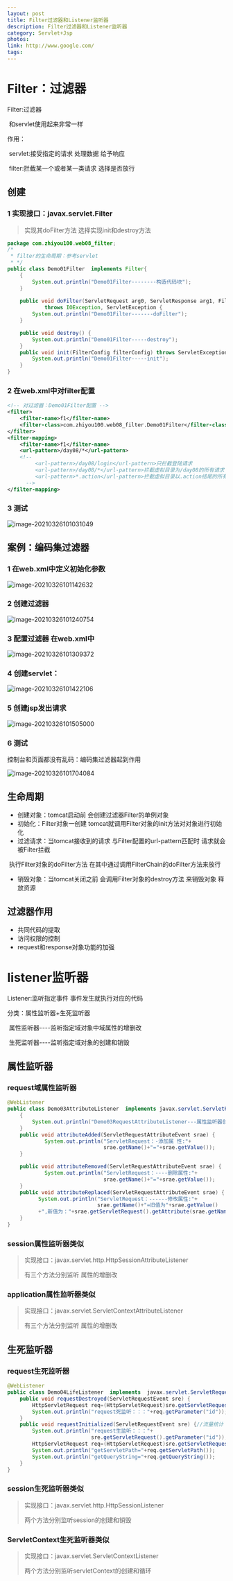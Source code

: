 ```yaml
---
layout: post
title: Filter过滤器和Listener监听器
description: Filter过滤器和Listener监听器
category: Servlet+Jsp
photos:
link: http://www.google.com/
tags:
---
```

# Filter：过滤器

Filter:过滤器

​         和servlet使用起来非常一样

作用：

​        servlet:接受指定的请求  处理数据  给予响应

​         filter:拦截某一个或者某一类请求 选择是否放行

## 创建

### 1  实现接口：javax.servlet.Filter

> 实现其doFilter方法  选择实现init和destroy方法

~~~ java
package com.zhiyou100.web08_filter;
/*
 * filter的生命周期：参考servlet
 * */
public class Demo01Filter  implements Filter{
	{
		System.out.println("Demo01Filter--------构造代码块");
	}
	
	public void doFilter(ServletRequest arg0, ServletResponse arg1, FilterChain arg2)
			throws IOException, ServletException {
		System.out.println("Demo01Filter-------doFilter");
	}

	public void destroy() {
		System.out.println("Demo01Filter-----destroy");
	}
	public void init(FilterConfig filterConfig) throws ServletException {
		System.out.println("Demo01Filter-----init");
	}	
}
~~~

### 2 在web.xml中对filter配置

~~~ xml
<!-- 对过滤器：Demo01Filter配置 -->
<filter>
    <filter-name>f1</filter-name>
    <filter-class>com.zhiyou100.web08_filter.Demo01Filter</filter-class>
</filter>
<filter-mapping>
    <filter-name>f1</filter-name>
    <url-pattern>/day08/*</url-pattern>
    <!--
         <url-pattern>/day08/login</url-pattern>只拦截登陆请求
         <url-pattern>/day08/*</url-pattern>拦截虚拟目录为/day08的所有请求
         <url-pattern>*.action</url-pattern>拦截虚拟目录以.action结尾的所有请求
      -->
</filter-mapping>
~~~

### 3 测试

![image-20210326101031049](C:/Users/AppData/Roaming/Typora/typora-user-images/image-20210326101031049.png)



## 案例：编码集过滤器

### 1 在web.xml中定义初始化参数

![image-20210326101142632](https://i.loli.net/2021/03/26/Qfc9aBIpVeWYgsk.png)



### 2 创建过滤器

![image-20210326101240754](https://i.loli.net/2021/03/26/kqrJMsUE69lLRTZ.png)

### 3 配置过滤器 在web.xml中

![image-20210326101309372](https://i.loli.net/2021/03/26/Iqs281f6T9mQ7bd.png)

### 4 创建servlet：

![image-20210326101422106](https://i.loli.net/2021/03/26/kFEUZ7hcIfGnKJx.png)

### 5 创建jsp发出请求

![image-20210326101505000](https://i.loli.net/2021/03/26/PXJwO9VTvqBsYzC.png)

### 6 测试

控制台和页面都没有乱码：编码集过滤器起到作用

![image-20210326101704084](https://i.loli.net/2021/03/26/jPZJrni471xOpmI.png)

## 生命周期

* 创建对象：tomcat启动前 会创建过滤器Filter的单例对象
* 初始化：Filter对象一创建 tomcat就调用Filter对象的init方法对对象进行初始化
* 过滤请求：当tomcat接收到的请求 与Filter配置的url-pattern匹配时  请求就会被Filter拦截

​                        执行Filter对象的doFilter方法 在其中通过调用FilterChain的doFilter方法来放行

* 销毁对象：当tomcat关闭之前 会调用Filter对象的destroy方法 来销毁对象 释放资源

## 过滤器作用

* 共同代码的提取
* 访问权限的控制
* request和response对象功能的加强

# listener监听器

Listener:监听指定事件  事件发生就执行对应的代码

分类：属性监听器+生死监听器

​            属性监听器----监听指定域对象中域属性的增删改

​            生死监听器----监听指定域对象的创建和销毁

## 属性监听器

### request域属性监听器

~~~ java
@WebListener
public class Demo03AttributeListener  implements javax.servlet.ServletRequestAttributeListener{
	{
		System.out.println("Demo03RequestAttributeListener---属性监听器创建了");
	}
	public void attributeAdded(ServletRequestAttributeEvent srae) {
		    System.out.println("ServletRequest：-添加属 性:"+
                               srae.getName()+"="+srae.getValue());
	}

	public void attributeRemoved(ServletRequestAttributeEvent srae) {
		    System.out.println("ServletRequest：----删除属性:"+
                               srae.getName()+"="+srae.getValue());
	}
	public void attributeReplaced(ServletRequestAttributeEvent srae) {
		  System.out.println("ServletRequest：------修改属性:"+
                             srae.getName()+"=旧值为"+srae.getValue()
		  +",新值为："+srae.getServletRequest().getAttribute(srae.getName()));
	}
}
~~~

### session属性监听器类似

> 实现接口：javax.servlet.http.HttpSessionAttributeListener
>
> 有三个方法分别监听 属性的增删改

### application属性监听器类似

> 实现接口：javax.servlet.ServletContextAttributeListener
>
> 有三个方法分别监听 属性的增删改

## 生死监听器

### request生死监听器

~~~java
@WebListener
public class Demo04LifeListener  implements  javax.servlet.ServletRequestListener{
	public void requestDestroyed(ServletRequestEvent sre) {
		HttpServletRequest req=(HttpServletRequest)sre.getServletRequest();
		System.out.println("request死监听：：："+req.getParameter("id"));
	}
	public void requestInitialized(ServletRequestEvent sre) {//流量统计
		System.out.println("request生监听：：："+
                           sre.getServletRequest().getParameter("id"));
		HttpServletRequest req=(HttpServletRequest)sre.getServletRequest();
		System.out.println("getServletPath="+req.getServletPath());
		System.out.println("getQueryString="+req.getQueryString());
	}
}
~~~

### session生死监听器类似

> 实现接口：javax.servlet.http.HttpSessionListener
>
> 两个方法分别监听session的创建和销毁

### ServletContext生死监听器类似

> 实现接口：javax.servlet.ServletContextListener
>
> 两个方法分别监听servletContext的创建和循环
